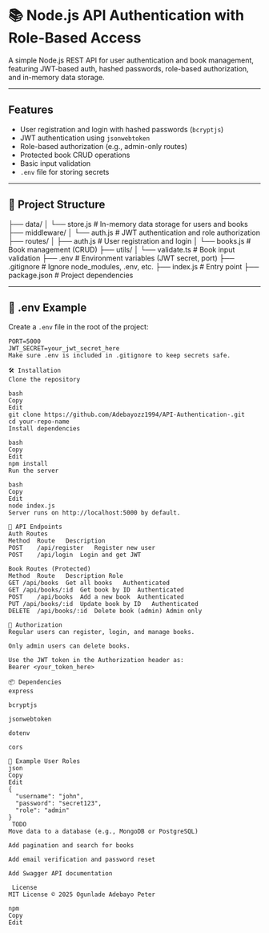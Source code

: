 # 📚 Node.js API Authentication with Role-Based Access

A simple Node.js REST API for user authentication and book management, featuring JWT-based auth, hashed passwords, role-based authorization, and in-memory data storage.

---

##  Features

-  User registration and login with hashed passwords (`bcryptjs`)
-  JWT authentication using `jsonwebtoken`
-  Role-based authorization (e.g., admin-only routes)
-  Protected book CRUD operations
-  Basic input validation
-  `.env` file for storing secrets

---

## 📁 Project Structure

├── data/
│ └── store.js # In-memory data storage for users and books
├── middleware/
│ └── auth.js # JWT authentication and role authorization
├── routes/
│ ├── auth.js # User registration and login
│ └── books.js # Book management (CRUD)
├── utils/
│ └── validate.ts # Book input validation
├── .env # Environment variables (JWT secret, port)
├── .gitignore # Ignore node_modules, .env, etc.
├── index.js # Entry point
├── package.json # Project dependencies

---

## 🔐 .env Example

Create a `.env` file in the root of the project:

```env
PORT=5000
JWT_SECRET=your_jwt_secret_here
Make sure .env is included in .gitignore to keep secrets safe.

🛠 Installation
Clone the repository

bash
Copy
Edit
git clone https://github.com/Adebayozz1994/API-Authentication-.git
cd your-repo-name
Install dependencies

bash
Copy
Edit
npm install
Run the server

bash
Copy
Edit
node index.js
Server runs on http://localhost:5000 by default.

🔑 API Endpoints
Auth Routes
Method	Route	Description
POST	/api/register	Register new user
POST	/api/login	Login and get JWT

Book Routes (Protected)
Method	Route	Description	Role
GET	/api/books	Get all books	Authenticated
GET	/api/books/:id	Get book by ID	Authenticated
POST	/api/books	Add a new book	Authenticated
PUT	/api/books/:id	Update book by ID	Authenticated
DELETE	/api/books/:id	Delete book (admin)	Admin only

🔐 Authorization
Regular users can register, login, and manage books.

Only admin users can delete books.

Use the JWT token in the Authorization header as:
Bearer <your_token_here>

📦 Dependencies
express

bcryptjs

jsonwebtoken

dotenv

cors

🧪 Example User Roles
json
Copy
Edit
{
  "username": "john",
  "password": "secret123",
  "role": "admin"
}
 TODO
Move data to a database (e.g., MongoDB or PostgreSQL)

Add pagination and search for books

Add email verification and password reset

Add Swagger API documentation

 License
MIT License © 2025 Ogunlade Adebayo Peter

npm
Copy
Edit








